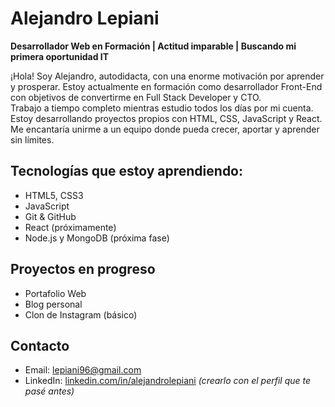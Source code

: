 # Alejandro Lepiani

**Desarrollador Web en Formación | Actitud imparable | Buscando mi primera oportunidad IT**

¡Hola! Soy Alejandro, autodidacta, con una enorme motivación por aprender y prosperar. Estoy actualmente en formación como desarrollador Front-End con objetivos de convertirme en Full Stack Developer y CTO.  
Trabajo a tiempo completo mientras estudio todos los días por mi cuenta. Estoy desarrollando proyectos propios con HTML, CSS, JavaScript y React. Me encantaría unirme a un equipo donde pueda crecer, aportar y aprender sin límites.

## Tecnologías que estoy aprendiendo:
- HTML5, CSS3
- JavaScript
- Git & GitHub
- React (próximamente)
- Node.js y MongoDB (próxima fase)

## Proyectos en progreso
- Portafolio Web
- Blog personal
- Clon de Instagram (básico)

## Contacto
- Email: lepiani96@gmail.com
- LinkedIn: [linkedin.com/in/alejandrolepiani](https://linkedin.com/in/alejandrolepiani) *(crearlo con el perfil que te pasé antes)*
